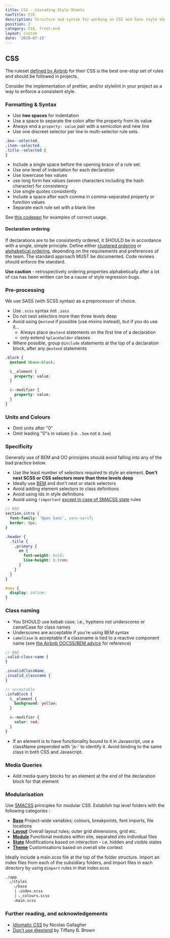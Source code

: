 ```yaml
---
title: CSS - Cascading Style Sheets
navTitle: CSS
description: Structure and syntax for working on CSS and Sass style sheets
position: 2
category: CSS, front-end
layout: custom
date: '2019-07-15'
---
```


## CSS

The ruleset [defined by Airbnb][airbnb-css] for their CSS is the best one-stop
set of rules and should be followed in projects.

Consider the implementation of prettier, and/or stylelint in your project as a
way to enforce a consistent style.

### Formatting & Syntax

- Use **two spaces** for indentation
- Use a space to separate the colon after the property from its value
- Always end a `property: value` pair with a semicolon and new line
- Use one discreet selector per line in multi-selector rule sets.

```css
.box--selected,
.item--selected,
.title--selected {
}
```

- Include a single space before the opening brace of a rule set.
- Use one level of indentation for each declaration
- Use lowercase hex values
- use long form hex values (seven characters including the hash character) for consistency
- Use single quotes consistently
- Include a space after each comma in comma-separated property or function values
- Separate each rule set with a blank line

See [this codepen][codepen1] for examples of correct usage.

#### Declaration ordering

If declarations are to be consistently ordered, it SHOULD be in
accordance with a single, simple principle. Define either
[clustered ordering][css-clustered] or [alphabetical ordering][css-alpha],
depending on the requirements and preferences of the team. The standard
approach MUST be documented. Code reviews should enforce the standard.

**Use caution** - retrospectively ordering properties alphabetically after
a lot of css has been written can be a cause of style regression bugs.

### Pre-processing

We use SASS (with SCSS syntax) as a preprocessor of choice.

- Use `.scss` syntax not `.sass`
- Do not nest selectors more than three levels deep
- Avoid using `@extend` if possible (use mixins instead), but if you do use it...
  - Always place `@extend` statements on the first line of a declaration
  - only extend `%placeholder` classes
- Where possible, group `@include` statements at the top of a
  declaration block, after any `@extend` statements

```scss
.block {
  @extend %base-block;

  &__element {
    property: value;
  }

  &--modifier {
    property: value;
  }
}
```

### Units and Colours

- Omit units after "0"
- Omit leading "0"s in values (i.e. `.5em` not `0.5em`)

### Specificity

Generally use of BEM and OO principles should avoid falling into any of the
bad practice below.

- Use the least number of selectors required to style an element. **Don't
  nest SCSS or CSS selectors more than three levels deep**
- Ideally use [BEM][bem-101] and don't nest or stack selectors
- Avoid adding element selectors to class definitions
- Avoid using Ids in style definitions
- Avoid using `!important` [except in case of SMACSS state][smacss-state] rules

```scss
// BAD
section.intro {
  font-family: 'Open Sans', sans-serif;
  border: 0px;
}

.header {
  .title {
    .primary {
      em {
        font-weight: bold;
        line-height: 0.5rem;
      }
    }
  }
}

#nav {
  display: inline;
}
```

### Class naming

- You SHOULD use kebab case. i.e., hyphens not underscores or camelCase for
  class names
- Underscores are acceptable if you're using BEM syntax
- `camelCase` is acceptable if a classname is tied to a reactive component
  name (see [the Airbnb OOCSS/BEM advice][airbnb-oocss] for reference)

```scss
// BAD
.valid-class-name {
}

.invalidClassName,
.invalid_classname {
}

// acceptable
.infoBlock {
  &__element {
    background: yellow;
  }

  &--modifier {
    color: red;
  }
}
```

- If an element is to have functionality bound to it in Javascript, use a
  className prepended with 'js-' to identify it. Avoid binding to the same
  class in both CSS and Javascript.

### Media Queries

- Add media query blocks for an element at the end of the declaration
  block for that element

### Modularisation

Use [SMACSS][smacss] principles for modular CSS. Establish top level
folders with the following categories :

- **[Base][smacss-base]**
  Project-wide variables; colours, breakpoints, font imports, file locations
- **[Layout][smacss-layout]**
  Overall layout rules; outer grid dimensions, grid etc.
- **[Module][smacss-module]**
  Functional modules within site, separated into individual files
- **[State][smacss-state]**
  Modifications based on interaction - i.e. hidden and visible states
- **[Theme][smacss-theme]**
  Customisations based on overall site context

Ideally include a main.scss file at the top of the folder structure.
Import an index files from each of the subsidiary folders, and import
files in each directory by using `@import` rules in that index.scss

```text
./app
  ˪/styles
    ˫/base
    | ˫index.scss
    | ˪_colours.scss
    ˪main.scss
```

### Further reading, and acknowledgements

- [Idiomatic CSS][idiomatic] by Nicolas Gallagher
- [Don't use @extend][dont-extend] by Tiffany B. Brown

[airbnb-css]: https://github.com/airbnb/css

[css-clustered]: https://webdesign.tutsplus.com/articles/outside-in-ordering-css-properties-by-importance--cms-21685

[css-alpha]: https://meiert.com/en/blog/on-declaration-sorting/

[codepen1]: http://codepen.io/gwawr/pen/VaROdB

[bem-101]: https://css-tricks.com/bem-101/

[airbnb-oocss]: https://github.com/airbnb/css#oocss-and-bem

[smacss]: https://smacss.com/book/categorizing

[smacss-base]: http://smacss.com/book/type-base

[smacss-layout]: http://smacss.com/book/type-layout

[smacss-module]: http://smacss.com/book/type-module

[smacss-state]: http://smacss.com/book/type-state

[smacss-theme]: http://smacss.com/book/type-theme

[idiomatic]: https://github.com/necolas/idiomatic-css

[dont-extend]: https://webinista.com/updates/dont-use-extend-sass/
